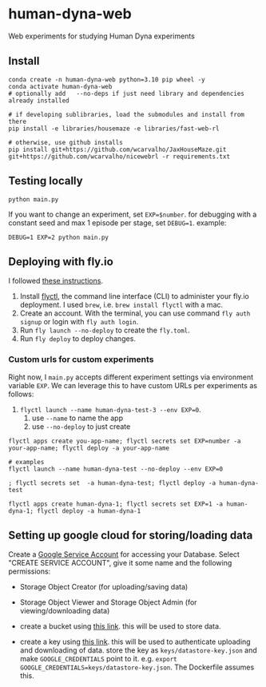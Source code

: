 # human-dyna-web
Web experiments for studying Human Dyna experiments


## Install

```
conda create -n human-dyna-web python=3.10 pip wheel -y
conda activate human-dyna-web
# optionally add   --no-deps if just need library and dependencies already installed

# if developing sublibraries, load the submodules and install from there
pip install -e libraries/housemaze -e libraries/fast-web-rl

# otherwise, use github installs
pip install git+https://github.com/wcarvalho/JaxHouseMaze.git git+https://github.com/wcarvalho/nicewebrl -r requirements.txt

```

## Testing locally
```
python main.py
```

If you want to change an experiment, set `EXP=$number`. for debugging with a constant seed and max 1 episode per stage, set `DEBUG=1`. example:
```
DEBUG=1 EXP=2 python main.py 
```


## Deploying with fly.io

I followed [these instructions](https://github.com/zauberzeug/nicegui/wiki/fly.io-Deployment).

1. Install [flyctl](https://fly.io/docs/flyctl/install/), the command line interface (CLI) to administer your fly.io deployment. I used `brew`, i.e. `brew install flyctl` with a mac.
2. Create an account. With the terminal, you can use command `fly auth signup` or login with `fly auth login`.
3. Run `fly launch --no-deploy` to create the `fly.toml`.
4. Run `fly deploy` to deploy changes.

### Custom urls for custom experiments

Right now, I `main.py` accepts different experiment settings via environment variable `EXP`. We can leverage this to have custom URLs per experiments as follows:

1. `flyctl launch --name human-dyna-test-3 --env EXP=0`.
   1. use `--name` to name the app
   2. use `--no-deploy` to just create

```
flyctl apps create you-app-name; flyctl secrets set EXP=number -a your-app-name; flyctl deploy -a your-app-name

# examples
flyctl launch --name human-dyna-test --no-deploy --env EXP=0

; flyctl secrets set  -a human-dyna-test; flyctl deploy -a human-dyna-test

flyctl apps create human-dyna-1; flyctl secrets set EXP=1 -a human-dyna-1; flyctl deploy -a human-dyna-1
```



## Setting up google cloud for storing/loading data

Create a [Google Service Account](https://console.cloud.google.com/iam-admin/serviceaccounts?) for accessing your Database. Select "CREATE SERVICE ACCOUNT", give it some name and the following permissions:
- Storage Object Creator (for uploading/saving data)
- Storage Object Viewer and Storage Object Admin (for viewing/downloading data)

- create a bucket using [this link](https://console.cloud.google.com/storage/). this will be used to store data.
- create a key using [this link](https://console.cloud.google.com/iam-admin/serviceaccounts/details/111959560397464491265/keys?project=human-web-rl). this will be used to authenticate uploading and downloading of data. store the key as `keys/datastore-key.json` and make `GOOGLE_CREDENTIALS` point to it. e.g. `export GOOGLE_CREDENTIALS=keys/datastore-key.json`. The Dockerfile assumes this.